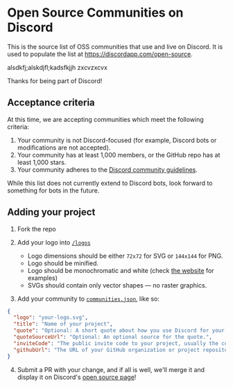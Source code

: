 # Open Source Communities on Discord

This is the source list of OSS communities that use and live on Discord. It is used to populate the list at https://discordapp.com/open-source.


alsdkfj;alskdjfl;kadsfkjjh
zxcvzxcvx

Thanks for being part of Discord!

## Acceptance criteria

At this time, we are accepting communities which meet the following criteria:

1.  Your community is not Discord-focused (for example, Discord bots or modifications are not accepted).
2.  Your community has at least 1,000 members, or the GitHub repo has at least 1,000 stars.
3.  Your community adheres to the [Discord community guidelines](https://discordapp.com/guidelines).

While this list does not currently extend to Discord bots, look forward to something for bots in the future.

## Adding your project

1.  Fork the repo
2.  Add your logo into [`/logos`](https://github.com/discordapp/discord-open-source/tree/master/logos)

    * Logo dimensions should be either `72x72` for SVG or `144x144` for PNG.
    * Logo should be minified.
    * Logo should be monochromatic and white (check [the website](https://discordapp.com/open-source) for examples)
    * SVGs should contain only vector shapes — no raster graphics.

3.  Add your community to [`communities.json`](https://github.com/discordapp/discord-open-source/blob/master/communities.json), like so:

```json
{
  "logo": "your-logo.svg",
  "title": "Name of your project",
  "quote": "Optional: A short quote about how you use Discord for your project.",
  "quoteSourceUrl": "Optional: An optional source for the quote.",
  "inviteCode": "The public invite code to your project, usually the code after https://discord.gg/",
  "githubUrl": "The URL of your GitHub organization or project repository."
}
```

4.  Submit a PR with your change, and if all is well, we'll merge it and display it on Discord's [open source page](https://discordapp.com/open-source)!
